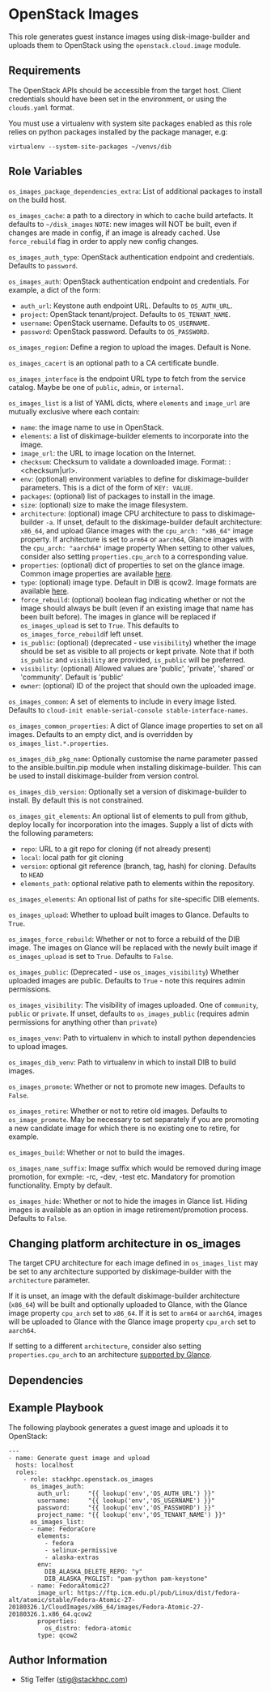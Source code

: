 OpenStack Images
================

This role generates guest instance images using disk-image-builder
and uploads them to OpenStack using the `openstack.cloud.image` module.

Requirements
------------

The OpenStack APIs should be accessible from the target host.
Client credentials should have been set in the environment, or
using the `clouds.yaml` format.

You must use a virtualenv with system site packages enabled
as this role relies on python packages installed by the package
manager, e.g:

```
virtualenv --system-site-packages ~/venvs/dib
```

Role Variables
--------------

`os_images_package_dependencies_extra`: List of additional packages to install
on the build host.

`os_images_cache`: a path to a directory in which to cache build artefacts.
It defaults to `~/disk_images`
`NOTE`: new images will NOT be built, even if changes are made in config, if an image
is already cached. Use `force_rebuild` flag in order to apply new config changes.

`os_images_auth_type`: OpenStack authentication endpoint and credentials.
Defaults to `password`.

`os_images_auth`: OpenStack authentication endpoint and credentials.  For
example, a dict of the form:
* `auth_url`: Keystone auth endpoint URL.  Defaults to `OS_AUTH_URL`.
* `project`: OpenStack tenant/project.  Defaults to `OS_TENANT_NAME`.
* `username`: OpenStack username.  Defaults to `OS_USERNAME`.
* `password`: OpenStack password.  Defaults to `OS_PASSWORD`.

`os_images_region`: Define a region to upload the images.  Default is None.

`os_images_cacert` is an optional path to a CA certificate bundle.

`os_images_interface` is the endpoint URL type to fetch from the service
catalog. Maybe be one of `public`, `admin`, or `internal`.

`os_images_list` is a list of YAML dicts, where `elements` and `image_url` are
mutually exclusive where each contain:
* `name`: the image name to use in OpenStack.
* `elements`: a list of diskimage-builder elements to incorporate into the image.
* `image_url`: the URL to image location on the Internet.
* `checksum`: Checksum to validate a downloaded image. Format: <algorithm>:<checksum|url>.
* `env`: (optional) environment variables to define for diskimage-builder parameters.
  This is a dict of the form of `KEY: VALUE`.
* `packages`: (optional) list of packages to install in the image.
* `size`: (optional) size to make the image filesystem.
* `architecture`: (optional) image CPU architecture to pass to diskimage-builder `-a`.
  If unset, default to the diskimage-builder default architecture: `x86_64`, and upload
  Glance images with the `cpu_arch: "x86_64"` image property. If architecture is set
  to `arm64` or `aarch64`, Glance images with the `cpu_arch: "aarch64"` image property
  When setting to other values, consider also setting `properties.cpu_arch` to a
  corresponding value.
* `properties`: (optional) dict of properties to set on the glance image.
  Common image properties are available
  [here](https://docs.openstack.org/glance/latest/user/common-image-properties.html).
* `type`: (optional) image type. Default in DIB is qcow2. Image formats are
  available [here](https://docs.openstack.org/glance/latest/user/formats.html).
* `force_rebuild`: (optional) boolean flag indicating whether or not the image should
  always be built (even if an existing image that name has been built before). The images
  in glance will be replaced if `os_images_upload` is set to `True`. This defaults to
  `os_images_force_rebuild`if left unset.
* `is_public`: (optional) (deprecated - use `visibility`) whether the image should be set
  as visible to all projects or kept private. Note that if both `is_public` and `visibility`
  are provided, `is_public` will be preferred.
* `visibility`: (optional) Allowed values are 'public', 'private', 'shared'
  or 'community'. Default is 'public'
* `owner`: (optional) ID of the project that should own the uploaded image.

`os_images_common`: A set of elements to include in every image listed.
Defaults to `cloud-init enable-serial-console stable-interface-names`.

`os_images_common_properties`: A dict of Glance image properties to set on all images.
Defaults to an empty dict, and is overridden by `os_images_list.*.properties`.

`os_images_dib_pkg_name`: Optionally customise the name parameter passed 
to the ansible.builtin.pip module when installing diskimage-builder. This can
be used to install diskimage-builder from version control.

`os_images_dib_version`: Optionally set a version of diskimage-builder to install.
By default this is not constrained.

`os_images_git_elements`: An optional list of elements to pull from github, deploy
locally for incorporation into the images.  Supply a list of dicts with the
following parameters:
* `repo`: URL to a git repo for cloning (if not already present)
* `local`: local path for git cloning
* `version`: optional git reference (branch, tag, hash) for cloning.  Defaults
  to `HEAD`
* `elements_path`: optional relative path to elements within the repository.

`os_images_elements`: An optional list of paths for site-specific DIB elements.

`os_images_upload`: Whether to upload built images to Glance. Defaults to `True`.

`os_images_force_rebuild`: Whether or not to force a rebuild of the DIB image.
The images on Glance will be replaced with the newly built image if `os_images_upload`
is set to `True`. Defaults to `False`.

`os_images_public`: (Deprecated - use `os_images_visibility`) Whether uploaded
images are public. Defaults to `True` - note this requires admin permissions.

`os_images_visibility`: The visibility of images uploaded. One of `community`,
`public` or `private`. If unset, defaults to `os_images_public` (requires admin
permissions for anything other than `private`)

`os_images_venv`: Path to virtualenv in which to install python dependencies to
upload images.

`os_images_dib_venv`: Path to virtualenv in which to install DIB to build images.

`os_images_promote`: Whether or not to promote new images. Defaults to `False`.

`os_images_retire`: Whether or not to retire old images. Defaults to `os_image_promote`.
May be necessary to set separately if you are promoting a new candidate image for which
there is no existing one to retire, for example.

`os_images_build`: Whether or not to build the images.

`os_images_name_suffix`: Image suffix which would be removed during image promotion, for
exmple: -rc, -dev, -test etc. Mandatory for promotion functionality. Empty by default.

`os_images_hide`: Whether or not to hide the images in Glance list. Hiding images is
available as an option in image retirement/promotion process. Defaults to `False`.

Changing platform architecture in os_images
-------------------------------------------

The target CPU architecture for each image defined in `os_images_list` may be set to any
architecture supported by diskimage-builder with the `architecture` parameter.

If it is unset, an image with the default diskimage-builder architecture (`x86_64`) will
be built and optionally uploaded to Glance, with the Glance image property `cpu_arch` set
to `x86_64`. If it is set to `arm64` or `aarch64`, images will be uploaded to Glance with
the Glance image property `cpu_arch` set to `aarch64`.

If setting to a different `architecture`, consider also setting `properties.cpu_arch` to an
architecture
[supported by Glance](https://docs.openstack.org/glance/latest/admin/useful-image-properties.html#image-property-keys-and-values).

Dependencies
------------

Example Playbook
----------------

The following playbook generates a guest image and uploads it to OpenStack:

    ---
    - name: Generate guest image and upload
      hosts: localhost
      roles:
        - role: stackhpc.openstack.os_images
          os_images_auth:
            auth_url:     "{{ lookup('env','OS_AUTH_URL') }}"
            username:     "{{ lookup('env','OS_USERNAME') }}"
            password:     "{{ lookup('env','OS_PASSWORD') }}"
            project_name: "{{ lookup('env','OS_TENANT_NAME') }}"
          os_images_list:
          - name: FedoraCore
            elements:
              - fedora
              - selinux-permissive
              - alaska-extras
            env:
              DIB_ALASKA_DELETE_REPO: "y"
              DIB_ALASKA_PKGLIST: "pam-python pam-keystone"
          - name: FedoraAtomic27
            image_url: https://ftp.icm.edu.pl/pub/Linux/dist/fedora-alt/atomic/stable/Fedora-Atomic-27-20180326.1/CloudImages/x86_64/images/Fedora-Atomic-27-20180326.1.x86_64.qcow2
            properties:
              os_distro: fedora-atomic
            type: qcow2

Author Information
------------------

- Stig Telfer (<stig@stackhpc.com>)
